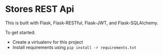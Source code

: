 # Stores REST Api

This is built with Flask, Flask-RESTful, Flask-JWT, and Flask-SQLAlchemy.

To get started:

- Create a virtualenv for this project
- Install requirements using `pip install -r requirements.txt`
